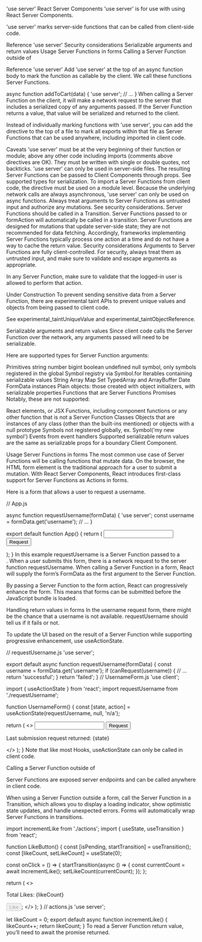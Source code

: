 'use server'
React Server Components
'use server' is for use with using React Server Components.

'use server' marks server-side functions that can be called from client-side code.

Reference
'use server'
Security considerations
Serializable arguments and return values
Usage
Server Functions in forms
Calling a Server Function outside of <form>
Reference 
'use server' 
Add 'use server' at the top of an async function body to mark the function as callable by the client. We call these functions Server Functions.

async function addToCart(data) {
  'use server';
  // ...
}
When calling a Server Function on the client, it will make a network request to the server that includes a serialized copy of any arguments passed. If the Server Function returns a value, that value will be serialized and returned to the client.

Instead of individually marking functions with 'use server', you can add the directive to the top of a file to mark all exports within that file as Server Functions that can be used anywhere, including imported in client code.

Caveats 
'use server' must be at the very beginning of their function or module; above any other code including imports (comments above directives are OK). They must be written with single or double quotes, not backticks.
'use server' can only be used in server-side files. The resulting Server Functions can be passed to Client Components through props. See supported types for serialization.
To import a Server Functions from client code, the directive must be used on a module level.
Because the underlying network calls are always asynchronous, 'use server' can only be used on async functions.
Always treat arguments to Server Functions as untrusted input and authorize any mutations. See security considerations.
Server Functions should be called in a Transition. Server Functions passed to <form action> or formAction will automatically be called in a transition.
Server Functions are designed for mutations that update server-side state; they are not recommended for data fetching. Accordingly, frameworks implementing Server Functions typically process one action at a time and do not have a way to cache the return value.
Security considerations 
Arguments to Server Functions are fully client-controlled. For security, always treat them as untrusted input, and make sure to validate and escape arguments as appropriate.

In any Server Function, make sure to validate that the logged-in user is allowed to perform that action.

Under Construction
To prevent sending sensitive data from a Server Function, there are experimental taint APIs to prevent unique values and objects from being passed to client code.

See experimental_taintUniqueValue and experimental_taintObjectReference.

Serializable arguments and return values 
Since client code calls the Server Function over the network, any arguments passed will need to be serializable.

Here are supported types for Server Function arguments:

Primitives
string
number
bigint
boolean
undefined
null
symbol, only symbols registered in the global Symbol registry via Symbol.for
Iterables containing serializable values
String
Array
Map
Set
TypedArray and ArrayBuffer
Date
FormData instances
Plain objects: those created with object initializers, with serializable properties
Functions that are Server Functions
Promises
Notably, these are not supported:

React elements, or JSX
Functions, including component functions or any other function that is not a Server Function
Classes
Objects that are instances of any class (other than the built-ins mentioned) or objects with a null prototype
Symbols not registered globally, ex. Symbol('my new symbol')
Events from event handlers
Supported serializable return values are the same as serializable props for a boundary Client Component.

Usage 
Server Functions in forms 
The most common use case of Server Functions will be calling functions that mutate data. On the browser, the HTML form element is the traditional approach for a user to submit a mutation. With React Server Components, React introduces first-class support for Server Functions as Actions in forms.

Here is a form that allows a user to request a username.

// App.js

async function requestUsername(formData) {
  'use server';
  const username = formData.get('username');
  // ...
}

export default function App() {
  return (
    <form action={requestUsername}>
      <input type="text" name="username" />
      <button type="submit">Request</button>
    </form>
  );
}
In this example requestUsername is a Server Function passed to a <form>. When a user submits this form, there is a network request to the server function requestUsername. When calling a Server Function in a form, React will supply the form’s FormData as the first argument to the Server Function.

By passing a Server Function to the form action, React can progressively enhance the form. This means that forms can be submitted before the JavaScript bundle is loaded.

Handling return values in forms 
In the username request form, there might be the chance that a username is not available. requestUsername should tell us if it fails or not.

To update the UI based on the result of a Server Function while supporting progressive enhancement, use useActionState.

// requestUsername.js
'use server';

export default async function requestUsername(formData) {
  const username = formData.get('username');
  if (canRequest(username)) {
    // ...
    return 'successful';
  }
  return 'failed';
}
// UsernameForm.js
'use client';

import { useActionState } from 'react';
import requestUsername from './requestUsername';

function UsernameForm() {
  const [state, action] = useActionState(requestUsername, null, 'n/a');

  return (
    <>
      <form action={action}>
        <input type="text" name="username" />
        <button type="submit">Request</button>
      </form>
      <p>Last submission request returned: {state}</p>
    </>
  );
}
Note that like most Hooks, useActionState can only be called in client code.

Calling a Server Function outside of <form> 
Server Functions are exposed server endpoints and can be called anywhere in client code.

When using a Server Function outside a form, call the Server Function in a Transition, which allows you to display a loading indicator, show optimistic state updates, and handle unexpected errors. Forms will automatically wrap Server Functions in transitions.

import incrementLike from './actions';
import { useState, useTransition } from 'react';

function LikeButton() {
  const [isPending, startTransition] = useTransition();
  const [likeCount, setLikeCount] = useState(0);

  const onClick = () => {
    startTransition(async () => {
      const currentCount = await incrementLike();
      setLikeCount(currentCount);
    });
  };

  return (
    <>
      <p>Total Likes: {likeCount}</p>
      <button onClick={onClick} disabled={isPending}>Like</button>;
    </>
  );
}
// actions.js
'use server';

let likeCount = 0;
export default async function incrementLike() {
  likeCount++;
  return likeCount;
}
To read a Server Function return value, you’ll need to await the promise returned.


